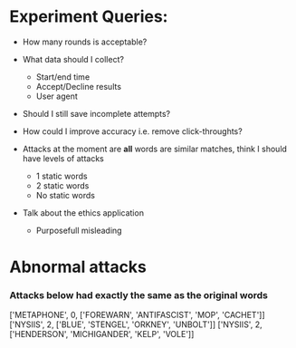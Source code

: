 # Experiment Queries:

- How many rounds is acceptable?

- What data should I collect?
    - Start/end time
    - Accept/Decline results
    - User agent

- Should I still save incomplete attempts?

- How could I improve accuracy i.e. remove click-throughts?

- Attacks at the moment are **all** words are similar matches, think I should have levels of attacks
    - 1 static words
    - 2 static words
    - No static words

- Talk about the ethics application
    - Purposefull misleading

# Abnormal attacks

### Attacks below had exactly the same as the original words

['METAPHONE', 0, ['FOREWARN', 'ANTIFASCIST', 'MOP', 'CACHET']]
['NYSIIS', 2, ['BLUE', 'STENGEL', 'ORKNEY', 'UNBOLT']]
['NYSIIS', 2, ['HENDERSON', 'MICHIGANDER', 'KELP', 'VOLE']]